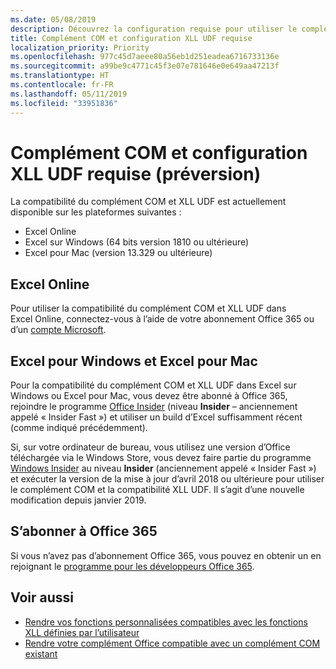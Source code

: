```yaml
---
ms.date: 05/08/2019
description: Découvrez la configuration requise pour utiliser le complément COM et les fonctionnalités de compatibilité XLL UDF.
title: Complément COM et configuration XLL UDF requise
localization_priority: Priority
ms.openlocfilehash: 977c45d7aeee80a56eb1d251eadea6716733136e
ms.sourcegitcommit: a99be9c4771c45f3e07e781646e0e649aa47213f
ms.translationtype: HT
ms.contentlocale: fr-FR
ms.lasthandoff: 05/11/2019
ms.locfileid: "33951836"
---
```

# <a name="com-add-in-and-xll-udf-compatibility-requirements-preview"></a>Complément COM et configuration XLL UDF requise (préversion)

La compatibilité du complément COM et XLL UDF est actuellement disponible sur les plateformes suivantes :

- Excel Online
- Excel sur Windows (64 bits version 1810 ou ultérieure)
- Excel pour Mac (version 13.329 ou ultérieure)

## <a name="excel-online"></a>Excel Online
Pour utiliser la compatibilité du complément COM et XLL UDF dans Excel Online, connectez-vous à l’aide de votre abonnement Office 365 ou d’un [compte Microsoft](https://account.microsoft.com/account).

## <a name="excel-on-windows-and-excel-for-mac"></a>Excel pour Windows et Excel pour Mac
Pour la compatibilité du complément COM et XLL UDF dans Excel sur Windows ou Excel pour Mac, vous devez être abonné à Office 365, rejoindre le programme [Office Insider](https://products.office.com/office-insider) (niveau **Insider** – anciennement appelé « Insider Fast ») et utiliser un build d’Excel suffisamment récent (comme indiqué précédemment).

Si, sur votre ordinateur de bureau, vous utilisez une version d’Office téléchargée via le Windows Store, vous devez faire partie du programme [Windows Insider](https://insider.windows.com/) au niveau **Insider** (anciennement appelé « Insider Fast ») et exécuter la version de la mise à jour d’avril 2018 ou ultérieure pour utiliser le complément COM et la compatibilité XLL UDF. Il s’agit d’une nouvelle modification depuis janvier 2019.

## <a name="subscribe-to-office-365"></a>S’abonner à Office 365
Si vous n’avez pas d’abonnement Office 365, vous pouvez en obtenir un en rejoignant le [programme pour les développeurs Office 365](https://developer.microsoft.com/fr-FR/office/dev-program).

## <a name="see-also"></a>Voir aussi

- [Rendre vos fonctions personnalisées compatibles avec les fonctions XLL définies par l’utilisateur](make-custom-functions-compatible-with-xll-udf.md)
- [Rendre votre complément Office compatible avec un complément COM existant](../develop/make-office-add-in-compatible-with-existing-com-add-in.md)